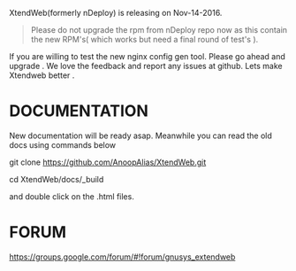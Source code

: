 
XtendWeb(formerly nDeploy) is releasing on Nov-14-2016.


> Please do not upgrade the rpm from nDeploy repo now as this contain the new RPM's( which works but need a final round of test's ).


If you are willing to test the new nginx config gen tool. Please go ahead and upgrade . We love the feedback and report any issues at github. Lets make Xtendweb better .


# DOCUMENTATION

New documentation will be ready asap. Meanwhile you can read the old docs using commands below

git clone https://github.com/AnoopAlias/XtendWeb.git

cd XtendWeb/docs/_build

and double click on the .html files.


# FORUM
https://groups.google.com/forum/#!forum/gnusys_extendweb

